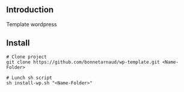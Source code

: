 ## Introduction
Template wordpress 

## Install



```console 
# Clone project
git clone https://github.com/bonnetarnaud/wp-template.git <Name-Folder>
```

```console 
# Lunch sh script
sh install-wp.sh "<Name-Folder>"
```




